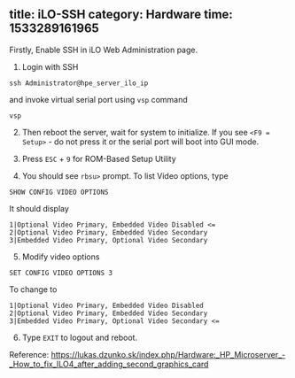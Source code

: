 title: iLO-SSH
category: Hardware
time: 1533289161965
---

Firstly, Enable SSH in iLO Web Administration page.

1. Login with SSH

```
ssh Administrator@hpe_server_ilo_ip
```

and invoke virtual serial port using `vsp` command

```
vsp
```

2. Then reboot the server, wait for system to initialize. If you see `<F9 = Setup>` - do not press it or the serial port will boot into GUI mode.

3. Press `ESC` + `9` for ROM-Based Setup Utility

4. You should see `rbsu>` prompt. To list Video options, type

```
SHOW CONFIG VIDEO OPTIONS
```

It should display

```
1|Optional Video Primary, Embedded Video Disabled <=
2|Optional Video Primary, Embedded Video Secondary
3|Embedded Video Primary, Optional Video Secondary
```

5. Modify video options

```
SET CONFIG VIDEO OPTIONS 3
```

To change to

```
1|Optional Video Primary, Embedded Video Disabled
2|Optional Video Primary, Embedded Video Secondary
3|Embedded Video Primary, Optional Video Secondary <=
```

6. Type `EXIT` to logout and reboot.

Reference: <https://lukas.dzunko.sk/index.php/Hardware:_HP_Microserver_-_How_to_fix_ILO4_after_adding_second_graphics_card>
